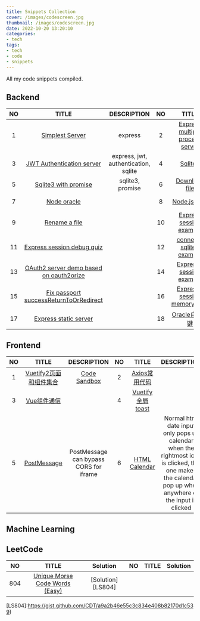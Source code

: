 ```yaml
---
title: Snippets Collection
cover: /images/codescreen.jpg
thumbnail: /images/codescreen.jpg
date: 2022-10-20 13:20:10
categories:
- tech
tags:
- tech
- code
- snippets
---
```


All my code snippets compiled.
<!--more-->

## Backend
|NO|TITLE|DESCRIPTION|NO|TITLE|DESCRIPTION|
|:-----:|:-----:|:-----:|:-----:|:-----:|:-----:|
|1|[Simplest Server][B1]|express|2|[Express multiple process server][B2]|Express, multiple process|
|3|[JWT Authentication server][B3]|express, jwt, authentication, sqlite|4|[Sqlite3][B4]|sqlite3|
|5|[Sqlite3 with promise][B5]|sqlite3, promise|6|[Download file][B6]|download|
|7|[Node oracle][B7]||8|[Node.js auth][B8]|Login, router, sidebar|
|9|[Rename a file][B9]||10|[Express session example][B10]|Enable session in express|
|11|[Express session debug quiz][B11]||12|[connect-sqlite3 example][B12]||
|13|[OAuth2 server demo based on oauth2orize][B13]||14|[Express-session example][B14]||
|15|[Fix passport successReturnToOrRedirect][B15]||16|[Express-session memorystore][B16]||
|17|[Express static server][B17]||18|[Oracle自增主键][B18]||



[B1]:https://gist.github.com/CDT/21cd65c9277255602575ed6099595f0e
[B2]:https://gist.github.com/CDT/aa0ab8523a014951c0c25bd1963a5a76
[B3]:https://gist.github.com/CDT/1fd5a58e692725f2c4360c2c70532c7b
[B4]:https://gist.github.com/CDT/e68210ea6b585b27e87c3f7ef3ab2962
[B5]:https://gist.github.com/CDT/bcd4c0b883b2cbb61ed6ce3d6cc4d05c
[B6]:https://gist.github.com/CDT/2c5c05bb6ea0db8aa13c643f3ca4f591
[B7]:https://gist.github.com/CDT/d9a077bbfaf63281dba0cbd8164f84ba
[B8]:https://gist.github.com/CDT/2220146ff6fbc78c986eb29cafa5c341
[B9]:https://gist.github.com/CDT/b95bed446c3d05e0d15b29164d97f8ba
[B10]:https://gist.github.com/CDT/4527c91b7d75d3b489b7d532138f8ef9
[B11]:https://gist.github.com/CDT/dba1c497ee964758e01ce38de24ca52f
[B12]:https://gist.github.com/CDT/ed386733315fd93afcd4ed7b71f4384f
[B13]:https://github.com/CDT/oauth2-server
[B14]:https://gist.github.com/CDT/283a724da096cd63b057f9c0830f422d
[B15]:https://gist.github.com/CDT/e7281165dacd24ebf84db76ff185c2ba
[B16]:https://gist.github.com/CDT/1efbee9ac42b0d8a3ca78dd35e1b86dc
[B17]:https://gist.github.com/CDT/b9edf78e2e618c5ef4fe801ea8b523c2
[B18]:https://gist.github.com/CDT/5c422b5a46fc117abcfd3beb85df49dd

## Frontend


|NO|TITLE|DESCRIPTION|NO|TITLE|DESCRIPTION|
|:-----:|:-----:|:-----:|:-----:|:-----:|:-----:|
|1|[Vuetify2页面和组件集合][F1]|[Code Sandbox][F2]|2|[Axios常用代码][F3]||
|3|[Vue组件通信][F4]||4|[Vuetify 全局toast][F5]||
|5|[PostMessage][F5]|PostMessage can bypass CORS for iframe|6|[HTML Calendar][F6]|Normal html date input only pops up calendar when the rightmost icon is clicked, this one makes the calendar pop up when anywhere of the input is clicked|


[F1]: https://github.com/CDT/vuetify2_collection
[F2]: https://codesandbox.io/p/github/CDT/vuetify2_collection/master
[F3]: https://gist.github.com/CDT/a4b97add834d6cb4a0d2faeac2dd5fd6
[F4]: https://gist.github.com/CDT/deb1f223866b45c5fd64bfb7acc11c4f
[F5]: https://gist.github.com/CDT/f5cef7ba5c7f51bf8bd5df04583d2739
[F6]: https://gist.github.com/CDT/0dd1a707046cc4dfbf68bc6f2f085abc


## Machine Learning

## LeetCode

|NO|TITLE|Solution|NO|TITLE|Solution|
|:-----:|:-----:|:-----:|:-----:|:-----:|:-----:|
|804|[Unique Morse Code Words (Easy)][LQ804]|[Solution][LS804]||||

[LQ804]:https://leetcode.com/problems/unique-morse-code-words/
[LS804]:https://gist.github.com/CDT/a9a2b46e55c3c834e408b82170d1c539)